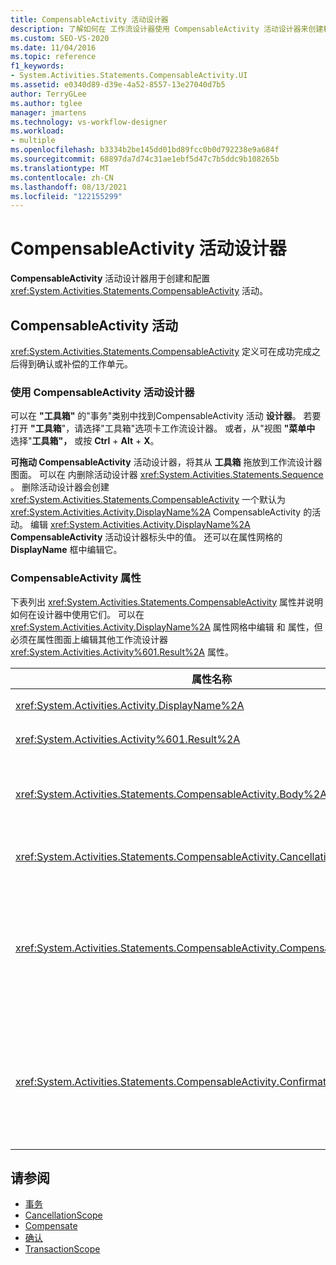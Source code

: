 ```yaml
---
title: CompensableActivity 活动设计器
description: 了解如何在 工作流设计器使用 CompensableActivity 活动设计器来创建和配置 CompensableActivity 活动。
ms.custom: SEO-VS-2020
ms.date: 11/04/2016
ms.topic: reference
f1_keywords:
- System.Activities.Statements.CompensableActivity.UI
ms.assetid: e0340d89-d39e-4a52-8557-13e27040d7b5
author: TerryGLee
ms.author: tglee
manager: jmartens
ms.technology: vs-workflow-designer
ms.workload:
- multiple
ms.openlocfilehash: b3334b2be145dd01bd89fcc0b0d792238e9a684f
ms.sourcegitcommit: 68897da7d74c31ae1ebf5d47c7b5ddc9b108265b
ms.translationtype: MT
ms.contentlocale: zh-CN
ms.lasthandoff: 08/13/2021
ms.locfileid: "122155299"
---
```

# <a name="compensableactivity-activity-designer"></a>CompensableActivity 活动设计器

**CompensableActivity** 活动设计器用于创建和配置 <xref:System.Activities.Statements.CompensableActivity> 活动。

## <a name="the-compensableactivity-activity"></a>CompensableActivity 活动
 <xref:System.Activities.Statements.CompensableActivity> 定义可在成功完成之后得到确认或补偿的工作单元。

### <a name="using-the-compensableactivity-activity-designer"></a>使用 CompensableActivity 活动设计器
 可以在 **"工具箱"** 的"事务"类别中找到CompensableActivity 活动 **设计器**。 若要打开 **"工具箱**"，请选择"工具箱"选项卡工作流设计器。 或者，从"视图 **"菜单中** 选择"**工具箱"，** 或按 **Ctrl** + **Alt** + **X**。

 **可拖动 CompensableActivity** 活动设计器，将其从 **工具箱** 拖放到工作流设计器图面。 可以在 内删除活动设计器 <xref:System.Activities.Statements.Sequence> 。 删除活动设计器会创建 <xref:System.Activities.Statements.CompensableActivity> 一个默认为 <xref:System.Activities.Activity.DisplayName%2A> CompensableActivity 的活动。 编辑 <xref:System.Activities.Activity.DisplayName%2A> **CompensableActivity** 活动设计器标头中的值。 还可以在属性网格的 **DisplayName** 框中编辑它。

### <a name="the-compensableactivity-properties"></a>CompensableActivity 属性
 下表列出 <xref:System.Activities.Statements.CompensableActivity> 属性并说明如何在设计器中使用它们。 可以在 <xref:System.Activities.Activity.DisplayName%2A> 属性网格中编辑 和 属性，但必须在属性图面上编辑其他工作流设计器 <xref:System.Activities.Activity%601.Result%2A> 属性。

|属性名称|必选|使用情况|
|-|--------------|-|
|<xref:System.Activities.Activity.DisplayName%2A>|错误|<xref:System.Activities.Statements.CompensableActivity> 活动的可选友好名称。 默认值为 CompensableActivity。|
|<xref:System.Activities.Activity%601.Result%2A>|错误|指定 <xref:System.Activities.Statements.CompensableActivity> 的返回值。 此属性必须在属性网格中进行编辑。|
|<xref:System.Activities.Statements.CompensableActivity.Body%2A>|True|指定为其提供补偿、取消和确认逻辑的活动。 若要添加活动，请从"工具箱"将活动拖放 <xref:System.Activities.Statements.CompensableActivity.Body%2A> 到 **"CompensableActivity"** 活动设计器上的"正文"框中。   添加提示文本"此处放置活动"。|
|<xref:System.Activities.Statements.CompensableActivity.CancellationHandler%2A>|错误|指定取消时执行的活动。 若要添加活动，请将其设计器从 **工具箱** 拖放到 **CompensableActivity** 活动设计器上的 **CancellationHandler** 框中。 添加提示文本"此处放置活动"。|
|<xref:System.Activities.Statements.CompensableActivity.CompensationHandler%2A>|错误|指定补偿 <xref:System.Activities.Statements.CompensableActivity.Body%2A> 活动时要执行的活动。 可使用 <xref:System.Activities.Statements.Compensate> 活动显式调用此处理程序。<br /><br /> 若要添加活动，请将其活动设计器从"工具箱"拖放到 **"CompensableActivity"活动设计器上的"补偿""Handler"** 框中。  添加提示文本"此处放置活动"。|
|<xref:System.Activities.Statements.CompensableActivity.ConfirmationHandler%2A>|错误|指定确认 <xref:System.Activities.Statements.CompensableActivity.Body%2A> 活动时要执行的活动。 可使用 <xref:System.Activities.Statements.Confirm> 活动显式调用此处理程序。<br /><br /> 若要添加活动，请将其活动设计器从工具箱拖放到 **CompensableActivity** 活动设计器上的 **ConfirmationHandler** 框中。 添加提示文本"此处放置活动"。|

## <a name="see-also"></a>请参阅

- [事务](../workflow-designer/transaction-activity-designers.md)
- [CancellationScope](../workflow-designer/cancellationscope-activity-designer.md)
- [Compensate](../workflow-designer/compensate-activity-designer.md)
- [确认](../workflow-designer/confirm-activity-designer.md)
- [TransactionScope](../workflow-designer/transactionscope-activity-designer.md)
